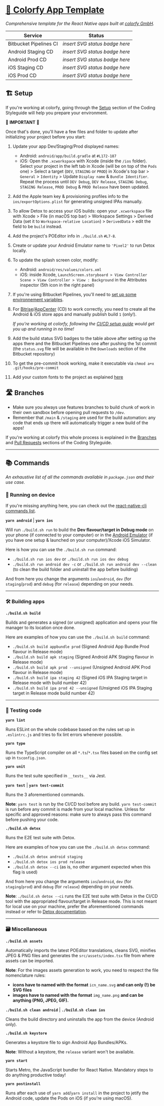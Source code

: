 # [🧰 Colorfy App Template](https://github.com/colorfy-software/react-native-colorfy-template)

_Comprehensive template for the React Native apps built at [colorfy GmbH](https://colorfy.me)._

| Service                | Status                         |
| ---------------------- | ------------------------------ |
| Bitbucket Pipelines CI | _insert SVG status badge here_ |
| Android Staging CD     | _insert SVG status badge here_ |
| Android Prod CD        | _insert SVG status badge here_ |
| iOS Staging CD         | _insert SVG status badge here_ |
| iOS Prod CD            | _insert SVG status badge here_ |

## 🏗️ Setup

If you're working at colorfy, going through the
[Setup](https://colorfy.atlassian.net/wiki/spaces/COLORFY/pages/1217265684/Coding+Styleguide#Setup) section of the Coding Styleguide will help you prepare your environment.

🚨 **IMPORTANT** 🚨

Once that's done, you'll have a few files and folder to update after initializing your project before you start:

1. Update your app Dev/Staging/Prod displayed names:
   * Android: `android/app/build.gradle` at `#L172-187`
   * iOS: Open the `.xcworkspace` with Xcode (inside the `/ios` folder). Select your project in the left tab in Xcode (will be on top of the
     `Pods` one) > Select a target (`DEV`, `STAGING` or `PROD`) in Xcode's top bar > `General` > `Identity` > Update
     `Display name` & `Bundle Identifier`. Repeat the process until `DEV Debug`, `DEV Release`, `STAGING Debug`, `STAGING Release`, `PROD Debug` &
     `PROD Release` have been updated.
2. Add the Apple team key & provisioning profiles info to the `ios/exportOptions.plist` for generating unsigned IPAs manually.
3. To allow Detox to access your iOS builds: open your `.xcworkspace` file with Xcode > File (in macOS top bar) >
   Workspace Settings > Derived Data (set it to `Workspace-relative Location`) > `DerivedData` > edit the field to be
   `build` instead.
4. Add the project's POEditor info in `./build.sh` `#L7-8`.
5. Create or update your Android Emulator name to `'Pixel2'` to run Detox locally.
6. To update the splash screen color, modify: 
   * Android: `android/res/values/colors.xml`
   * iOS: inside Xcode, `LaunchScreen.storyboard > View Controller Scene > View Controller > View : Background` in the Attributes inspector (5th icon in the right panel)
7. If you're using Bitbucket Pipelines, you'll need to [set up some environnement variables](https://support.atlassian.com/bitbucket-cloud/docs/deploy-build-artifacts-to-bitbucket-downloads/).
8. For [Bitrise](https://www.bitrise.io)/[AppCenter](https://appcenter.ms) (CD) to work correctly, you need to create all the Android & iOS store apps and manually publish build `1` (only!). 
   
   _If you're working at colorfy, following the [CI/CD setup guide](https://colorfy.atlassian.net/wiki/spaces/COLORFY/pages/2572484609/Build+Automation) would get you up and running in no time!_

9. Add the build status SVG badges to the table above after setting up the apps there and the Bitbucket Pipelines one after pushing the 1st commit (the `status.svg` file will be available in the `Downloads` section of the Bitbucket repository)
10. To get the pre-commit hook working, make it executable via `chmod a+x .git/hooks/pre-commit`
11. Add your custom fonts to the project as explained [here](https://mehrankhandev.medium.com/ultimate-guide-to-use-custom-fonts-in-react-native-77fcdf859cf4)

## 🛣 Branches

- Make sure you always use features branches to build chunk of work in their own sandbox before opening pull requests to `/dev`.
- Remember that `/main` & `/staging` are used for the build automation: any code that ends up there will automatically trigger a new build of the apps!

If you're working at colorfy this whole process is explained in the
[Branches](https://colorfy.atlassian.net/wiki/spaces/COLORFY/pages/1217265684/Coding+Styleguide#Branches) and [Pull
Requests](https://colorfy.atlassian.net/wiki/spaces/COLORFY/pages/1217265684/Coding+Styleguide#Pull-Requests) sections
of the Coding Styleguide.

---

## 📚 Commands

_An exhaustive list of all the commands available in `package.json` and their use case._

### 📱 Running on device

If you're missing anything here, you can check out the [react-native-cli commands list](https://github.com/react-native-community/cli/blob/master/docs/commands.md#run-ios).

**`yarn android`** | **`yarn ios`**

Will run `./build.sh run` to build the **Dev flavour/target in Debug mode** on your phone (if connected to your computer) or in the [Android
Emulator](https://developer.android.com/studio/run/emulator) (if you have one setup & launched on your computer)/Xcode iOS Simulator.

Here is how you can use the `./build.sh run` command:
- `./build.sh run ios dev` or `./build.sh run ios dev debug`
- `./build.sh run android dev -c` or `./build.sh run android dev --clean` (to clean the build folder and uninstall the app before building)

And from here you change the arguments `ios`/`android`, `dev` (for `staging`/`prod`) and `debug` (for `release`) depending on your needs.

---

### 🛠️ Building apps

**`./build.sh build`**

Builds and generates a signed (or unsigned) application and opens your file manager to its location once done.

Here are examples of how you can use the `./build.sh build` command:
- `./build.sh build appbundle prod` (Signed Android App Bundle Prod flavour in Release mode)
- `./build.sh build apk staging` (Signed Android APK Staging flavour in Release mode)
- `./build.sh build apk prod --unsigned` (Unsigned Android APK Prod flavour in Release mode) 
- `./build.sh build ipa staging 42` (Signed iOS IPA Staging target in Release mode with build number 42)
- `./build.sh build ipa prod 42 --unsigned` (Unsigned iOS IPA Staging target in Release mode build number 42)

---

### 🧪 Testing code

**`yarn lint`**

Runs ESLint on the whole codebase based on the rules set up in `.eslintrc.js` and tries to fix lint errors whenever possible.

**`yarn type`**

Runs the TypeScript compiler on all `*.ts`/`*.tsx` files based on the config set up in `tsconfig.json`.

**`yarn unit`**

Runs the test suite specified in `__tests__` via Jest.

**`yarn test`** | **`yarn test-commit`**

Runs the 3 aforementioned commands.

**Note**: `yarn test` is run by the CI/CD tool before any build. `yarn test-commit` is run before any commit is made from your local machine. Unless for specific and approved reasons: make sure to always pass this command before pushing your code.

**`./build.sh detox`**

Runs the E2E test suite with Detox.

Here are examples of how you can use the `./build.sh detox` command:
- `./build.sh detox android staging`
- `./build.sh detox ios prod release`
- `./build.sh detox --ci` (as is, no other argument expected when this flag is used)

And from here you change the arguments `ios`/`android`, `dev` (for `staging`/`prod`) and `debug` (for `release`) depending on your needs.

**Note**: `./build.sh detox --ci` runs the E2E test suite with Detox in the CI/CD tool with the appropriated flavour/target in Release mode. This is not meant for local use on your machine, prefer the aforementioned commands instead or refer to [Detox documentation](https://github.com/wix/Detox/tree/master/docs).

---

### 🗃 Miscellaneous

**`./build.sh assets`**

Automatically imports the latest POEditor translations, cleans SVG, minifies JPEG & PNG files and 
generates the `src/assets/index.tsx` file from where assets can be imported.

**Note**: For the images assets generation to work, you need to respect the file nomenclature rules:
  - **icons have to named with the format** `icn_name.svg` **and can only (!) be SVG files**
  - **images have to named with the format** `img_name.png` **and can be anything (PNG, JPEG, GIF).**

**`./build.sh clean android`** | **`./build.sh clean ios`**

Cleans the build directory and uninstalls the app from the device (Android only).

**`./build.sh keystore`**

Generates a keystore file to sign Android App Bundles/APKs.

**Note**: Without a keystore, the `release` variant won't be available.

**`yarn start`**

Starts Metro, the JavaScript bundler for React Native. Mandatory steps to do anything productive today!

**`yarn postinstall`**

Runs after each use of `yarn add`/`yarn install` in the project to jetify the Android code, update the Pods on iOS (if you're using macOS).

